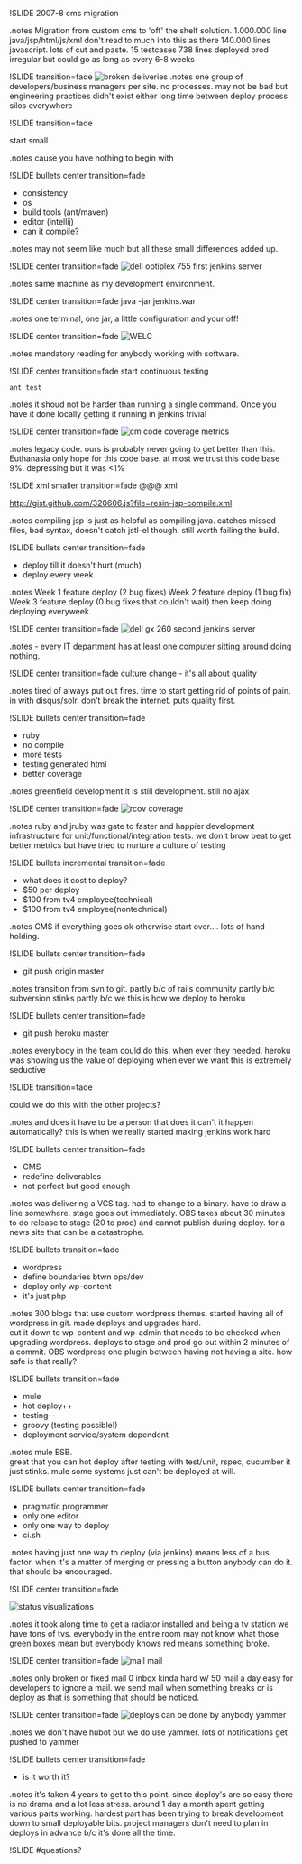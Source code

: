 !SLIDE 
2007-8 cms migration

.notes Migration from custom cms to 'off' the shelf solution.
1.000.000 line java/jsp/html/js/xml don't read to much into this as
there 140.000 lines javascript. lots of cut and paste.
15 testcases 738 lines
deployed prod irregular but could go as long as every 6-8 weeks

!SLIDE  transition=fade
![broken deliveries](broken_record.jpg)
.notes 
one group of developers/business managers per site. no processes.
may not be bad but engineering practices didn't exist either
long time between deploy process
silos everywhere

!SLIDE  transition=fade

start small

.notes cause you have nothing to begin with

!SLIDE bullets center transition=fade
* consistency
* os
* build tools (ant/maven)
* editor (intellij)
* can it compile?

.notes may not seem like much but all these small differences added up.

!SLIDE center transition=fade
![dell optiplex 755](dell-optiplex-755.jpg)
first jenkins server

.notes same machine as my development environment.

!SLIDE center transition=fade
    java -jar jenkins.war

.notes one terminal, one jar, a little configuration and your off!

!SLIDE center transition=fade 
![ WELC ]( welc.jpg )

.notes mandatory reading for anybody working with software.

!SLIDE center transition=fade
start continuous testing

    ant test

.notes it shoud not be harder than running a single command.
Once you have it done locally getting it running in jenkins trivial

!SLIDE center transition=fade
![cm code coverage](emma-code-coverage-cm.jpg)
metrics 

.notes legacy code. ours is probably never going to get better than this.
Euthanasia only hope for this code base.
at most we trust this code base 9%.
depressing but it was &lt;1%

!SLIDE xml smaller transition=fade
    @@@ xml
    <target name="compile-jsp" depends="compile" 
            description="precompile jsp">
        <java classname="com.caucho.jsp.JspCompiler" 
              fork="true" failonerror="true">
          <classpath refid="resin.classpath" />
          <arg line="-app-dir ${src.web.dispatcher.dir}
          ${src.web.dispatcher.dir}" />
        </java>
    </target>

http://gist.github.com/320606.js?file=resin-jsp-compile.xml

.notes compiling jsp is just as helpful as compiling java.
catches missed files, bad syntax, doesn't catch jstl-el though.
still worth failing the build.

!SLIDE bullets center transition=fade
* deploy till it doesn't hurt (much)
* deploy every week

.notes Week 1 feature deploy (2 bug fixes)
Week 2 feature deploy (1 bug fix)
Week 3 feature deploy (0 bug fixes that couldn't wait)
then keep doing deploying everyweek.


!SLIDE center transition=fade
![dell gx 260](dell-gx-260.jpg)
second jenkins server

.notes - every IT department has at least one computer sitting around doing nothing.

!SLIDE center transition=fade
culture change - it's all about quality

.notes tired of always put out fires.
time to start getting rid of points of pain.
in with disqus/solr.
don't break the internet.
puts quality first.

!SLIDE bullets center transition=fade
* ruby
* no compile
* more tests
* testing generated html
* better coverage

.notes greenfield development it is still development. 
still no ajax

!SLIDE center transition=fade
![rcov coverage](tv4play-rcov-report.jpg)

.notes ruby and jruby was gate to faster and happier development
infrastructure for unit/functional/integration tests.
we don't brow beat to get better metrics but have tried to nurture a culture of testing

!SLIDE bullets incremental transition=fade
* what does it cost to deploy?
* $50 per deploy
* $100 from tv4 employee(technical)
* $100 from tv4 employee(nontechnical)

.notes CMS if everything goes ok otherwise start over....
lots of hand holding.

!SLIDE bullets center transition=fade
* git push origin master

.notes transition from svn to git. 
partly b/c of rails community
partly b/c subversion stinks
partly b/c we this is how we deploy to heroku

!SLIDE bullets center transition=fade
* git push heroku master

.notes everybody in the team could do this. when ever they needed. 
heroku was showing us the value of deploying when ever we want
this is extremely seductive

!SLIDE transition=fade

could we do this with the other projects?

.notes and does it have to be a person that does it can't it happen automatically? 
this is when we really started making jenkins work hard

!SLIDE bullets center transition=fade
* CMS
* redefine deliverables
* not perfect but good enough

.notes was delivering a VCS tag. had to change to a binary.
have to draw a line somewhere. 
stage goes out immediately.
OBS takes about 30 minutes to do release to stage (20 to prod) and cannot publish during deploy. 
for a news site that can be a catastrophe.

!SLIDE bullets  transition=fade
* wordpress
* define boundaries btwn ops/dev
* deploy only wp-content
* it's just php

.notes 300 blogs that use custom wordpress themes. 
started having all of wordpress in git. 
made deploys and upgrades hard.  
cut it down to wp-content and wp-admin that needs to be checked when upgrading wordpress.
deploys to stage and prod go out within 2 minutes of a commit.
OBS wordpress one plugin between having not having a site. how safe is that really?

!SLIDE bullets transition=fade
* mule
* hot deploy++
* testing--
* groovy (testing possible!)
* deployment service/system dependent

.notes mule ESB.  
great that you can hot deploy
after testing with test/unit, rspec, cucumber it just stinks.
mule some systems just can't be deployed at will.  

!SLIDE bullets center transition=fade
* pragmatic programmer
* only one editor
* only one way to deploy
* ci.sh

.notes having just one way to deploy (via jenkins) means less of a bus factor. 
when it's a matter of merging or pressing a button anybody can do it. that
should be encouraged.

!SLIDE center transition=fade

![status](status-view-2-640x480.jpg)
visualizations

.notes it took along time to get a radiator installed and being a tv station we have tons of tvs. 
everybody in the entire room may not know what those green boxes mean but everybody knows red means
something broke.

!SLIDE center transition=fade
![mail](lots-of-mail.jpg)
mail

.notes only broken or fixed mail
0 inbox kinda hard w/ 50 mail a day
easy for developers to ignore a mail.
we send mail when something breaks or is deploy as that is
something that should be noticed.

!SLIDE center transition=fade
![deploys can be done by anybody](project-manager-deploying.jpg)
yammer

.notes we don't have hubot but we do use yammer.
lots of notifications get pushed to yammer

!SLIDE bullets center transition=fade
* is it worth it?

.notes it's taken 4 years to get to this point.
since deploy's are so easy there is no drama and a lot less stress.
around 1 day a month spent getting various parts working.
hardest part has been trying to break development down to small deployable bits.
project managers don't need to plan in deploys in advance b/c it's done all the time.

!SLIDE
#questions?
